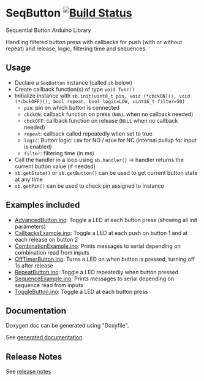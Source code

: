 # SeqButton [![Build Status](https://travis-ci.org/SMFSW/SeqButton.svg?branch=master)](https://travis-ci.org/SMFSW/SeqButton)

Sequential Button Arduino Library

Handling filtered button press with callbacks for push (with or without repeat) and release, logic, filtering time and sequences.

## Usage

- Declare a `SeqButton` instance (called `sb` below)
- Create callback function(s) of type `void func()`
- Initialize instance with `sb.init(uint8_t pin, void (*cbckON)(), void (*cbckOFF)(), bool repeat, bool logic=LOW, uint16_t filter=50)`
  - `pin`: pin on which button is connected
  - `cbckON`: callback function on press (`NULL` when no callback needed)
  - `cbckOFF`: callback function on release (`NULL` when no callback needed)
  - `repeat`: callback called repeatedly when set to true
  - `logic`: Button logic: `LOW` for NO / `HIGH` for NC (internal pullup for input is enabled)
  - `filter`: filtering time (in ms)
- Call the handler in a loop using `sb.handler()` -> handler returns the current button value (if needed)
- `sb.getState()` or `sb.getButton()` can be used to get current button state at any time
- `sb.getPin()` can be used to check pin assigned to instance

## Examples included

- [AdvancedButton.ino](examples/AdvancedButton/AdvancedButton.ino): Toggle a LED at each button press (showing all init parameters)
- [CallbacksExample.ino](examples/CallbacksExample/CallbacksExample.ino): Toggle a LED at each push on button 1 and at each release on button 2
- [CombinationExample.ino](examples/CombinationExample/CombinationExample.ino): Prints messages to serial depending on combination read from inputs
- [OffTimerButton.ino](examples/OffTimerButton/OffTimerButton.ino): Turns a LED on when button is pressed, turning off 1s after release
- [RepeatButton.ino](examples/RepeatButton/RepeatButton.ino): Toggle a LED repeatedly when button pressed
- [SequenceExample.ino](examples/SequenceExample/SequenceExample.ino): Prints messages to serial depending on sequence read from inputs
- [ToggleButton.ino](examples/ToggleButton/ToggleButton.ino): Toggle a LED at each button press

## Documentation

Doxygen doc can be generated using "Doxyfile".

See [generated documentation](https://smfsw.github.io/SeqButton/)

## Release Notes

See [release notes](ReleaseNotes.md)
